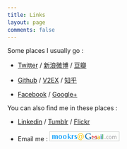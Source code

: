 ```yaml
---
title: Links
layout: page
comments: false
---
```


Some places I usually go :

- [Twitter](http://twitter.com/mookrs "Mookrs") / [新浪微博](http://weibo.com/mookrs "长颈鹿饲养员") / [豆瓣](http://www.douban.com/people/Aisophy/ "短尾斑猪")

- [Github](https://github.com/mookrs "mookrs") / [V2EX](http://www.v2ex.com/member/mimzy "mimzy") / [知乎](http://www.zhihu.com/people/mookrs "mookrs")

- [Facebook](http://www.facebook.com/mookrs "Mookrs Zhang") / [Google+](https://plus.google.com/106679691587082980334 "Mookrs Zhang")

You can also find me in these places :

- [Linkedin](http://www.linkedin.com/in/mookrs "Mookrs Zhang") / [Tumblr](http://mookrs.tumblr.com/ "Capsule Park") / [Flickr](http://www.flickr.com/photos/mookrs/ "mookrs")

- Email me : ![Gmail](/static/img/gmail.gif)